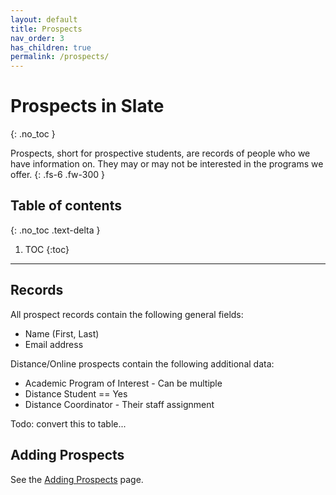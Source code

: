 ```yaml
---
layout: default
title: Prospects
nav_order: 3
has_children: true
permalink: /prospects/
---
```


# Prospects in Slate
{: .no_toc }

Prospects, short for prospective students, are records of people who we have information on. They may or may not be interested in the programs we offer. 
{: .fs-6 .fw-300 }

## Table of contents
{: .no_toc .text-delta }

1. TOC
{:toc}

---

## Records
All prospect records contain the following general fields:
* Name (First, Last)
* Email address

Distance/Online prospects contain the following additional data:

* Academic Program of Interest - Can be multiple
* Distance Student == Yes
* Distance Coordinator - Their staff assignment

Todo: convert this to table...

## Adding Prospects
See the [Adding Prospects](/docs/prospects/add) page.